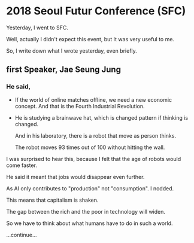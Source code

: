 ﻿# 2018 Seoul Futur Conference (SFC)



Yesterday, I went to SFC.

Well, actually I didn't expect this event, but It was very useful to me.

So, I write down what I wrote yesterday, even briefly.



## first Speaker, Jae Seung Jung

### He said,

* If the world of online matches offline, we need a new economic concept.
  And that is the Fourth Industrial Revolution.

* He is studying a brainwave hat, which is changed pattern if thinking is changed.

  And in his laboratory, there is a robot that move as person thinks.

  The robot moves 93 times out of 100 without hitting the wall.
 
 I was surprised to hear this, because I felt that the age of robots would come faster.

  He said it meant that jobs would disappear even further.

  As AI only contributes to "production" not "consumption". I nodded.

  This means that capitalism is shaken.

  The gap between the rich and the poor in technology will widen.
 
 So we have to think about what humans have to do in such a world.

  

  

  ...continue...

